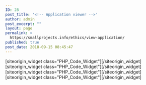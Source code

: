 ```yaml
---
ID: 28
post_title: '<!-- Application viewer -->'
author: admin
post_excerpt: ""
layout: page
permalink: >
  https://smallprojects.info/ethics/view-application/
published: true
post_date: 2018-09-15 08:45:47
---
```

<div id="pl-28"  class="panel-layout" ><div id="pg-28-0"  class="panel-grid panel-no-style"  data-style="{&quot;background_image_attachment&quot;:false,&quot;background_display&quot;:&quot;tile&quot;,&quot;cell_alignment&quot;:&quot;flex-start&quot;}" ><div id="pgc-28-0-0"  class="panel-grid-cell"  data-weight="1" ><div id="panel-28-0-0-0" class="so-panel widget widget_execphp panel-first-child" data-index="0" data-style="{&quot;background_image_attachment&quot;:false,&quot;background_display&quot;:&quot;tile&quot;}" >[siteorigin_widget class="PHP_Code_Widget"]<input type="hidden" value="{&quot;instance&quot;:{&quot;title&quot;:&quot;&quot;,&quot;text&quot;:&quot;&lt;?php\n  \/\/ You will need to fix this if $key is equal to NULL the data wont display...  \n  $key = $_GET[\&quot;key\&quot;];\n  global $wpdb;\n  $results = $wpdb-&gt;get_results(\&quot;SELECT * FROM projects\&quot;);\n  $row = $results[$key];\n?&gt; \n\n&lt;h1 id=\&quot;top\&quot;&gt;&lt;?=$row-&gt;id?&gt; - &lt;?=$row-&gt;name?&gt;&lt;\/h1&gt;\n&lt;h1&gt;&lt;?=$row-&gt;type?&gt; ethics (&lt;?=$row-&gt;status?&gt;)&lt;\/h1&gt;&lt;br\/&gt;\n\n&lt;h2 id=\&quot;description\&quot;&gt;Description&lt;\/h2&gt;\n&lt;?=$row-&gt;description?&gt;&lt;br\/&gt;&lt;br\/&gt;\n\n&lt;h2 id=\&quot;investigator\&quot;&gt;Approved investigators&lt;\/h2&gt;\n&lt;table class=\&quot;base-table\&quot;&gt;\n    &lt;td&gt;Lead investigator&lt;\/td&gt;\n    &lt;td&gt;&lt;?=$row-&gt;lead_investigator?&gt;&lt;\/td&gt;\n    &lt;\/tr&gt;\n    &lt;tr&gt;\n    &lt;td&gt;Other approved investigators&lt;\/td&gt;\n    &lt;td&gt;&lt;?=$row-&gt;approved_investigators?&gt;&lt;\/td&gt; \n    &lt;tr&gt;\n&lt;\/table&gt;\n\n&lt;h2 id=\&quot;period\&quot;&gt;Approval period&lt;\/h2&gt;\n&lt;table class=\&quot;base-table\&quot;&gt;\n    &lt;td&gt;Commencement date&lt;\/td&gt;\n    &lt;td&gt;&lt;?=$row-&gt;start_date?&gt;&lt;\/td&gt;\n    &lt;\/tr&gt;\n    &lt;tr&gt;\n    &lt;td&gt;Expiration date&lt;\/td&gt;\n    &lt;td&gt;&lt;?=$row-&gt;end_date?&gt;&lt;\/td&gt;\n    &lt;\/tr&gt;\n    &lt;tr&gt;\n    &lt;td&gt;Completion date&lt;\/td&gt;\n    &lt;td&gt;&lt;?=$row-&gt;completion_date?&gt;&lt;\/td&gt; \n    &lt;\/tr&gt;\n&lt;\/table&gt;\n\n&lt;h2 id=\&quot;contact\&quot;&gt;Contact details&lt;\/h2&gt;\n&lt;table class=\&quot;base-table\&quot;&gt;\n    &lt;tr&gt;\n    &lt;td&gt;Contact name&lt;\/td&gt;\n    &lt;td&gt;&lt;?=$row-&gt;contact_name?&gt;&lt;\/td&gt;\n    &lt;\/tr&gt;\n    &lt;tr&gt;\n    &lt;td&gt;Contact email&lt;\/td&gt;\n    &lt;td&gt;&lt;?=$row-&gt;contact_email?&gt;&lt;\/td&gt;\n    &lt;\/tr&gt;\n    &lt;tr&gt;\n    &lt;td&gt;Contact phone&lt;\/td&gt;\n    &lt;td&gt;&lt;?=$row-&gt;contact_phone?&gt;&lt;\/td&gt; \n    &lt;\/tr&gt;\n&lt;\/table&gt;\n\n&lt;h2 id=\&quot;committee\&quot;&gt;Ethics committee details&lt;\/h2&gt;\n&lt;table class=\&quot;base-table\&quot;&gt;\n    &lt;tr&gt;\n    &lt;td&gt;Primary ethics committee&lt;\/td&gt;\n    &lt;td&gt;&lt;?=$row-&gt;committee?&gt;&lt;\/td&gt;\n    &lt;\/tr&gt;\n    &lt;tr&gt;\n    &lt;td&gt;Annual report date&lt;\/td&gt;\n    &lt;td&gt;&lt;?=$row-&gt;report_date?&gt;&lt;\/td&gt;\n    &lt;\/tr&gt;\n&lt;\/table&gt;\n\n&lt;h2 id=\&quot;notes\&quot;&gt;Project notes&lt;\/h2&gt;\n&lt;?=$row-&gt;notes?&gt;&quot;,&quot;filter&quot;:false},&quot;args&quot;:{&quot;before_widget&quot;:&quot;&lt;div id=\&quot;panel-28-0-0-0\&quot; class=\&quot;so-panel widget widget_execphp panel-first-child\&quot; data-index=\&quot;0\&quot; data-style=\&quot;{&amp;quot;background_image_attachment&amp;quot;:false,&amp;quot;background_display&amp;quot;:&amp;quot;tile&amp;quot;}\&quot; &gt;&quot;,&quot;after_widget&quot;:&quot;&lt;\/div&gt;&quot;,&quot;before_title&quot;:&quot;&lt;h3 class=\&quot;widget-title\&quot;&gt;&quot;,&quot;after_title&quot;:&quot;&lt;\/h3&gt;&quot;,&quot;widget_id&quot;:&quot;widget-0-0-0&quot;}}" />[/siteorigin_widget]</div><div id="panel-28-0-0-1" class="so-panel widget widget_execphp" data-index="1" data-style="{&quot;background_image_attachment&quot;:false,&quot;background_display&quot;:&quot;tile&quot;}" >[siteorigin_widget class="PHP_Code_Widget"]<input type="hidden" value="{&quot;instance&quot;:{&quot;title&quot;:&quot;&quot;,&quot;text&quot;:&quot;&lt;h2 id=\&quot;dependent_applications\&quot;&gt;Dependent applications&lt;\/h2&gt;\n\nTODO: Search the database for child applications\n&lt;br\/&gt;&lt;br\/&gt;\n\n&lt;h2 id=\&quot;parent_applications\&quot;&gt;Parent applications&lt;\/h2&gt;\n\nTODO: List the parent applications listed against us\n&quot;,&quot;filter&quot;:false},&quot;args&quot;:{&quot;before_widget&quot;:&quot;&lt;div id=\&quot;panel-28-0-0-1\&quot; class=\&quot;so-panel widget widget_execphp\&quot; data-index=\&quot;1\&quot; data-style=\&quot;{&amp;quot;background_image_attachment&amp;quot;:false,&amp;quot;background_display&amp;quot;:&amp;quot;tile&amp;quot;}\&quot; &gt;&quot;,&quot;after_widget&quot;:&quot;&lt;\/div&gt;&quot;,&quot;before_title&quot;:&quot;&lt;h3 class=\&quot;widget-title\&quot;&gt;&quot;,&quot;after_title&quot;:&quot;&lt;\/h3&gt;&quot;,&quot;widget_id&quot;:&quot;widget-0-0-1&quot;}}" />[/siteorigin_widget]</div><div id="panel-28-0-0-2" class="so-panel widget widget_execphp" data-index="2" data-style="{&quot;background_image_attachment&quot;:false,&quot;background_display&quot;:&quot;tile&quot;}" >[siteorigin_widget class="PHP_Code_Widget"]<input type="hidden" value="{&quot;instance&quot;:{&quot;title&quot;:&quot;&quot;,&quot;text&quot;:&quot;&lt;?php $app_id = $_GET[&#039;key&#039;];\n$uploads = wp_upload_dir();\n?&gt;\n\n&lt;h2 id=\&quot;attachments\&quot;&gt;Attachments&lt;\/h2&gt;\n&lt;h3&gt;&lt;a href=\&quot;.\/upload-attachment?applicationid=&lt;?=$app_id?&gt;\&quot;&gt;Upload new attachment&lt;\/a&gt;&lt;\/h3&gt;&lt;br\/&gt;\n\n&lt;?php $attachments = et_fetch_attachments($app_id);\n\nforeach( $attachments as $key =&gt; $row ) {\n\n?&gt;\n&lt;table class=\&quot;base-table\&quot;&gt;\n    &lt;span class=\&quot;new_h4\&quot;&gt;[&lt;?=$row-&gt;class?&gt;]&lt;\/span&gt;&lt;span class=\&quot;new_h3\&quot;&gt;&lt;a href=\&quot;&lt;?=esc_url($uploads[&#039;baseurl&#039;])?&gt;\/Array\/humans.txt\&quot; download&gt;&lt;?=$row-&gt;name?&gt;&lt;\/a&gt;&lt;\/span&gt;\n    &lt;tr&gt;  \n    &lt;td&gt;Description&lt;\/td&gt;\n    &lt;td&gt;&lt;?=$row-&gt;description?&gt;&lt;\/td&gt;\n    &lt;\/tr&gt;\n    &lt;tr&gt;\n    &lt;td&gt;Document dated&lt;\/td&gt;\n    &lt;td&gt;&lt;?=$row-&gt;document_date?&gt;&lt;\/td&gt;\n    &lt;\/tr&gt;\n    &lt;tr&gt;\n    &lt;td&gt;Date uploaded&lt;\/td&gt;\n    &lt;td&gt;&lt;?=$row-&gt;date_uploaded?&gt;&lt;\/td&gt;\n    &lt;\/tr&gt;\n    &lt;tr&gt;\n    &lt;td&gt;Document uploader&lt;\/td&gt;\n    &lt;td&gt;&lt;?php\n\n$user_id = $row-&gt;uploader;\n$user_info = get_userdata($user_id);\necho $user_info-&gt;first_name .\&quot; \&quot;. $user_info-&gt;last_name;\n\n?&gt;&lt;\/td&gt;\n    &lt;\/tr&gt;\n&lt;\/table&gt;\n  \n&lt;?php\n}\n?&gt;&quot;,&quot;filter&quot;:false},&quot;args&quot;:{&quot;before_widget&quot;:&quot;&lt;div id=\&quot;panel-28-0-0-2\&quot; class=\&quot;so-panel widget widget_execphp\&quot; data-index=\&quot;2\&quot; data-style=\&quot;{&amp;quot;background_image_attachment&amp;quot;:false,&amp;quot;background_display&amp;quot;:&amp;quot;tile&amp;quot;}\&quot; &gt;&quot;,&quot;after_widget&quot;:&quot;&lt;\/div&gt;&quot;,&quot;before_title&quot;:&quot;&lt;h3 class=\&quot;widget-title\&quot;&gt;&quot;,&quot;after_title&quot;:&quot;&lt;\/h3&gt;&quot;,&quot;widget_id&quot;:&quot;widget-0-0-2&quot;}}" />[/siteorigin_widget]</div><div id="panel-28-0-0-3" class="so-panel widget widget_execphp panel-last-child" data-index="3" data-style="{&quot;background_image_attachment&quot;:false,&quot;background_display&quot;:&quot;tile&quot;}" >[siteorigin_widget class="PHP_Code_Widget"]<input type="hidden" value="{&quot;instance&quot;:{&quot;title&quot;:&quot;&quot;,&quot;text&quot;:&quot;&lt;h2 id=\&quot;history\&quot;&gt;Application History&lt;\/h2&gt;\n\nTODO: List all changes made to this record.&quot;,&quot;filter&quot;:false},&quot;args&quot;:{&quot;before_widget&quot;:&quot;&lt;div id=\&quot;panel-28-0-0-3\&quot; class=\&quot;so-panel widget widget_execphp panel-last-child\&quot; data-index=\&quot;3\&quot; data-style=\&quot;{&amp;quot;background_image_attachment&amp;quot;:false,&amp;quot;background_display&amp;quot;:&amp;quot;tile&amp;quot;}\&quot; &gt;&quot;,&quot;after_widget&quot;:&quot;&lt;\/div&gt;&quot;,&quot;before_title&quot;:&quot;&lt;h3 class=\&quot;widget-title\&quot;&gt;&quot;,&quot;after_title&quot;:&quot;&lt;\/h3&gt;&quot;,&quot;widget_id&quot;:&quot;widget-0-0-3&quot;}}" />[/siteorigin_widget]</div></div></div></div>